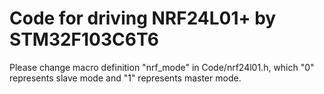 # Code for driving NRF24L01+ by STM32F103C6T6

Please change macro definition "nrf_mode" in Code/nrf24l01.h, which "0" represents slave mode and "1" represents master mode.

